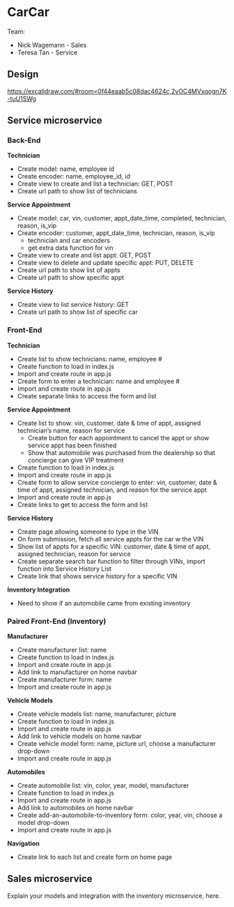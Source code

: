 # CarCar

Team:

* Nick Wagemann - Sales
* Teresa Tan - Service

## Design
https://excalidraw.com/#room=0f44eaab5c08dac4624c,2vOC4MVxqogn7K-tuU1SWg

## Service microservice

### **Back-End**

**Technician**
- Create model: name, employee id
- Create encoder: name, employee_id, id
- Create view to create and list a technician: GET, POST
- Create url path to show list of technicians

**Service Appointment**
- Create model: car, vin, customer, appt_date_time, completed, technician, reason, is_vip
- Create encoder: customer, appt_date_time, technician, reason, is_vip
    - technician and car encoders
    - get extra data function for vin
- Create view to create and list appt: GET, POST
- Create view to delete and update specific appt: PUT, DELETE
- Create url path to show list of appts
- Create url path to show specific appt

**Service History**
- Create view to list service history: GET
- Create url path to show list of specific car

### Front-End

**Technician**
- Create list to show technicians: name, employee #
- Create function to load in index.js
- Import and create route in app.js
- Create form to enter a technician: name and employee #
- Import and create route in app.js
- Create separate links to access the form and list

**Service Appointment**
- Create list to show: vin, customer, date & time of appt, assigned technician’s name, reason for service
    - Create button for each appointment to cancel the appt or show service appt has been finished
    - Show that automobile was purchased from the dealership so that concierge can give VIP treatment
- Create function to load in index.js
- Import and create route in app.js
- Create form to allow service concierge to enter: vin, customer, date & time of appt, assigned technician, and reason for the service appt
- Import and create route in app.js
- Create links to get to access the form and list

**Service History**
- Create page allowing someone to type in the VIN
- On form submission, fetch all service appts for the car w the VIN
- Show list of appts for a specific VIN: customer, date & time of appt, assigned technician, reason for service
- Create separate search bar function to filter through VINs, import function into Service History List
- Create link that shows service history for a specific VIN

**Inventory Integration**

- Need to show if an automobile came from existing inventory

### Paired Front-End (Inventory)

**Manufacturer**
- Create manufacturer list: name
- Create function to load in index.js
- Import and create route in app.js
- Add link to manufacturer on home navbar
- Create manufacturer form: name
- Import and create route in app.js

**Vehicle Models**
- Create vehicle models list: name, manufacturer, picture
- Create function to load in index.js
- Import and create route in app.js
- Add link to vehicle models on home navbar
- Create vehicle model form: name, picture url, choose a manufacturer drop-down
- Import and create route in app.js

**Automobiles**
- Create automobile list: vin, color, year, model, manufacturer
- Create function to load in index.js
- Import and create route in app.js
- Add link to automobiles on home navbar
- Create add-an-automobile-to-inventory form: color, year, vin, choose a model drop-down
- Import and create route in app.js

**Navigation**
- Create link to each list and create form on home page






## Sales microservice
Explain your models and integration with the inventory
microservice, here.
